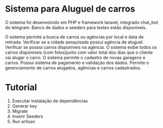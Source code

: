 # Sistema para Aluguel de carros

O sistema foi desenvolvido em PHP e framework laravel, integrado chat_bot do telegram. Banco de dados e seeders para testes estão disponiveis. 

O sistema permite a busca de carros ou agências por local e data de retirada. Verificar se a cidade pesquisada possui agência de aluguel. Verificar se possui carros disponíveis na agência. O sistema exibe todos os carros disponíveis (com fotos)junto com valor total dos dias que o cliente vai alugar o carro. O sistema permite o cadastro de novas garagens e carros. Possui sistema de pagamento e validação dos dados. Permite o gerenciamento de carros alugados, agências e carros cadastrados.

# Tutorial
1. Executar instalação de dependências
2. Generar key
3. Migrate
4. Inserir Seeders
5. Run artisan
